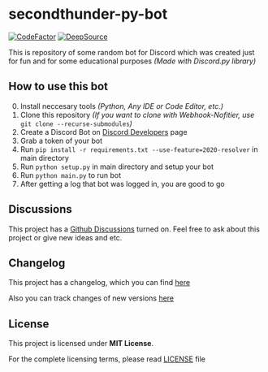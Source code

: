 # secondthunder-py-bot

[![CodeFactor](https://www.codefactor.io/repository/github/secondthunder/secondthunder-py-bot/badge/master)](https://www.codefactor.io/repository/github/secondthunder/secondthunder-py-bot/overview/master)
[![DeepSource](https://deepsource.io/gh/SecondThundeR/secondthunder-py-bot.svg/?label=active+issues&show_trend=true)](https://deepsource.io/gh/SecondThundeR/secondthunder-py-bot/?ref=repository-badge)

This is repository of some random bot for Discord which was created just for fun and for some educational purposes *(Made with Discord.py library)*

## How to use this bot

0. Install neccesary tools *(Python, Any IDE or Code Editor, etc.)*
1. Clone this repository *(If you want to clone with Webhook-Nofitier, use* `git clone --recurse-submodules`*)*
2. Create a Discord Bot on [Discord Developers](https://discord.com/developers/applications) page
3. Grab a token of your bot
4. Run `pip install -r requirements.txt --use-feature=2020-resolver` in main directory
5. Run `python setup.py` in main directory and setup your bot
6. Run `python main.py` to run bot
7. After getting a log that bot was logged in, you are good to go

## Discussions

This project has a [Github Discussions](https://github.com/SecondThundeR/secondthunder-py-bot/discussions) turned on. Feel free to ask about this project or give new ideas and etc.

## Changelog

This project has a changelog, which you can find [here](https://github.com/SecondThundeR/secondthunder-py-bot/blob/master/Changelog.md)

Also you can track changes of new versions [here](https://github.com/SecondThundeR/secondthunder-py-bot/projects)

## License

This project is licensed under **MIT License**.

For the complete licensing terms, please read [LICENSE](https://github.com/SecondThundeR/secondthunder-py-bot/blob/master/LICENSE) file
